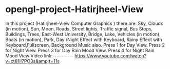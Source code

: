 # opengl-project-Hatirjheel-View


In this project (Hatirjheel-View Computer Graphics )  there are:
Sky, Clouds (in motion), Sun, Moon, Roads, Street lights, Traffic signal, Bus Stops, Buildings, Trees, East-West University, Bridge, Lake, Vehicles (in motion), Boats (in motion), Park, Day /Night Effect with Keyboard, Rainy Effect with Keyboard,Fullscreen, Background Music also.
Press 1 for Day View.
Press 2 for Night View.
Press 3 for Day Rain Mood View.
Press 4 for Night Rain Mood View
Video link:----------
https://www.youtube.com/watch?v=ct81ll7PO3s&amp;t=11s

